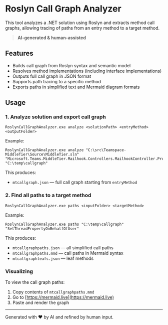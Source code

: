 ﻿# Roslyn Call Graph Analyzer

This tool analyzes a .NET solution using Roslyn and extracts method call graphs, allowing tracing of paths from an entry method to a target method.

> **AI-generated & human-assisted**

## Features

* Builds call graph from Roslyn syntax and semantic model
* Resolves method implementations (including interface implementations)
* Outputs full call graph in JSON format
* Supports path tracing to a specific method
* Exports paths in simplified text and Mermaid diagram formats

## Usage

### 1. Analyze solution and export call graph

```
RoslynCallGraphAnalyzer.exe analyze <solutionPath> <entryMethod> <outputFolder>
```

Example:

```
RoslynCallGraphAnalyzer.exe analyze "C:\src\Teamspace-MiddleTier\Source\MiddleTier.sln" "Microsoft.Teams.MiddleTier.Mailhook.Controllers.MailhookController.ProvisionEmailAddress(string)" "C:\temp\callgraph"
```

This produces:

* `mtcallgraph.json` — full call graph starting from `entryMethod`

### 2. Find all paths to a target method

```
RoslynCallGraphAnalyzer.exe paths <inputFolder> <targetMethod>
```

Example:

```
RoslynCallGraphAnalyzer.exe paths "C:\temp\callgraph" "SetThreadPropertyOnBehalfOfUser"
```

This produces:

* `mtcallgraphpaths.json` — all simplified call paths
* `mtcallgraphpaths.mmd` — call paths in Mermaid syntax
* `mtcallgraphleafs.json` — leaf methods

### Visualizing

To view the call graph paths:

1. Copy contents of `mtcallgraphpaths.mmd`
2. Go to [https://mermaid.live](https://mermaid.live)
3. Paste and render the graph

---

Generated with ❤️ by AI and refined by human input.

